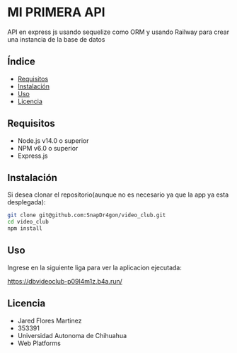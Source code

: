 # MI PRIMERA API

API en express js usando sequelize como ORM y usando Railway para crear una instancia de la base de datos

## Índice

- [Requisitos](#requisitos)
- [Instalación](#instalación)
- [Uso](#uso)
- [Licencia](#licencia)

## Requisitos

- Node.js v14.0 o superior
- NPM v6.0 o superior
- Express.js

## Instalación

Si desea clonar el repositorio(aunque no es necesario ya que la app ya esta desplegada):

```bash
git clone git@github.com:SnapDr4gon/video_club.git
cd video_club
npm install
```

## Uso

Ingrese en la siguiente liga para ver la aplicacion ejecutada:

https://dbvideoclub-p09l4m1z.b4a.run/

## Licencia

- Jared Flores Martinez
- 353391
- Universidad Autonoma de Chihuahua
- Web Platforms
